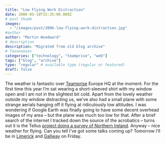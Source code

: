 ```yaml
---
title: "Low Flying Work Distraction"
date: 2006-05-10T15:35:00.000Z
# post thumb
images:
  - "/images/post/2006-low-flying-work-distraction.jpg"
#author
author: "Martin Woodward"
# description
description: "Migrated from old blog archive"
# Taxonomies
categories: ["technology", "teamprise", "web"]
tags: ["blog", "archive"]
type: "regular" # available type (regular or featured)
draft: false
---
```


The weather is fantastic over [Teamprise](http://www.teamprise.com/) Europe HQ at the moment. For the first time this year I’m sat wearing a short-sleeved shirt with my window open and I am not in the slightest bit cold. Apart from the lovely weather outside my window distracting us, we’ve also had a small plane with some strange aerials hanging off it flying at ridiculously low altitudes. I was wondering if Google Earth was finally going to have some decent overhead images of my area – but the plane was much too low for that. After a brief search of the internet I tracked down the source of the acrobatics – turns out it is the Tellus [project doing a survey of Northern Ireland](http://www.nics.gov.uk/press/eti/050708e-eti.htm). Anyway – nice weather for flying. Can you tell I’ve got some talks coming up? Tomorrow I’ll be in [Limerick](http://www.developers.ie/event.aspx?s=48) and [Gallway](http://www.itag.ie/CalendarofEvents/tabid/83/ctl/View/mid/410/Event/186/Start/200605121900/End/200605122030/Default.aspx) on Friday.
